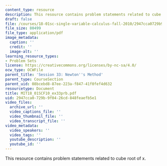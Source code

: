 ```yaml
---
content_type: resource
description: This resource contains problem statements related to cube root of x.
draft: false
file: /courses/18-01sc-single-variable-calculus-fall-2010/2947cca0729b9f0426cd848feaefb5e1_MIT18_01SCF10_ex33prb.pdf
file_size: 80499
file_type: application/pdf
image_metadata:
  caption: ''
  credit: ''
  image-alt: ''
learning_resource_types:
- Problem Sets
license: https://creativecommons.org/licenses/by-nc-sa/4.0/
ocw_type: OCWFile
parent_title: 'Session 33: Newton''s Method'
parent_type: CourseSection
parent_uid: 08bcebd8-87ee-223a-f847-41f0fef4d632
resourcetype: Document
title: MIT18_01SCF10_ex33prb.pdf
uid: 2947cca0-729b-9f04-26cd-848feaefb5e1
video_files:
  archive_url: ''
  video_captions_file: ''
  video_thumbnail_file: ''
  video_transcript_file: ''
video_metadata:
  video_speakers: ''
  video_tags: ''
  youtube_description: ''
  youtube_id: ''
---
```

This resource contains problem statements related to cube root of x.